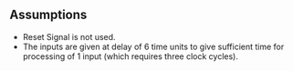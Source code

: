 ## Assumptions

- Reset Signal is not used.
- The inputs are given at delay of 6 time units to give sufficient time for processing of 1 input (which requires three clock cycles).